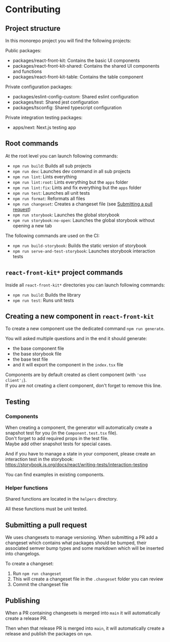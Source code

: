 # Contributing

## Project structure

In this monorepo project you will find the following projects:

Public packages:

- packages/react-front-kit: Contains the basic UI components
- packages/react-front-kit-shared: Contains the shared UI components and functions
- packages/react-front-kit-table: Contains the table component

Private configuration packages:

- packages/eslint-config-custom: Shared eslint configuration
- packages/test: Shared jest configuration
- packages/tsconfig: Shared typescript configuration

Private integration testing packages:

- apps/next: Next.js testing app

## Root commands

At the root level you can launch following commands:

- `npm run build`: Builds all sub projects
- `npm run dev`: Launches dev command in all sub projects
- `npm run lint`: Lints everything
- `npm run lint:root`: Lints everything but the `apps` folder
- `npm run lint:fix`: Lints and fix everything but the `apps` folder
- `npm run test`: Launches all unit tests
- `npm run format`: Reformats all files
- `npm run changeset`: Creates a changeset file (see [Submitting a pull request](#submitting-a-pull-request))
- `npm run storybook`: Launches the global storybook
- `npm run storybook:no-open`: Launches the global storybook without opening a new tab

The following commands are used on the CI:

- `npm run build-storybook`: Builds the static version of storybook
- `npm run serve-and-test-storybook`: Launches storybook interaction tests

## `react-front-kit*` project commands

Inside all `react-front-kit*` directories you can launch following commands:

- `npm run build`: Builds the library
- `npm run test`: Runs unit tests

## Creating a new component in `react-front-kit`

To create a new component use the dedicated command `npm run generate`.

You will asked multiple questions and in the end it should generate:

- the base component file
- the base storybook file
- the base test file
- and it will export the component in the `index.tsx` file

Components are by default created as client component (with `'use client';`).  
If you are not creating a client component, don't forget to remove this line.

## Testing

### Components

When creating a component, the generator will automatically create a snapshot test for you (in the `Component.test.tsx` file).  
Don't forget to add required props in the test file.  
Maybe add other snapshot tests for special cases.

And if you have to manage a state in your component, please create an interaction test in the storybook: https://storybook.js.org/docs/react/writing-tests/interaction-testing

You can find examples in existing components.

### Helper functions

Shared functions are located in the `helpers` directory.

All these functions must be unit tested.

## Submitting a pull request

We uses changesets to manage versioning. When submitting a PR add a changeset which contains what packages should be bumped, their associated semver bump types and some markdown which will be inserted into changelogs.

To create a changeset:

1. Run `npm run changeset`
2. This will create a changeset file in the `.changeset` folder you can review
3. Commit the changeset file

## Publishing

When a PR containing changesets is merged into `main` it will automatically create a release PR.

Then when that release PR is merged into `main`, it will automatically create a release and publish the packages on `npm`.
